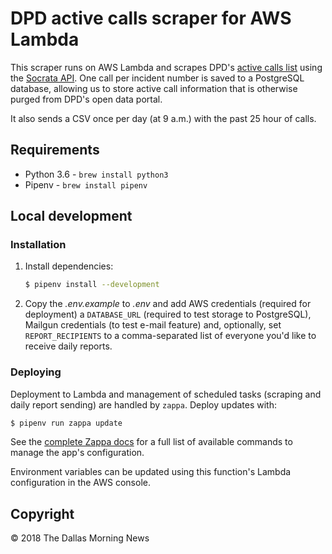 # DPD active calls scraper for AWS Lambda

This scraper runs on AWS Lambda and scrapes DPD's [active calls list](https://www.dallasopendata.com/Police/Dallas-Police-Active-Calls/9fxf-t2tr) using the [Socrata API](https://dev.socrata.com/docs/endpoints.html). One call per incident number is saved to a PostgreSQL database, allowing us to store active call information that is otherwise purged from DPD's open data portal.

It also sends a CSV once per day (at 9 a.m.) with the past 25 hour of calls.

## Requirements

- Python 3.6 - `brew install python3`
- Pipenv - `brew install pipenv`

## Local development

### Installation

1. Install dependencies:
    ```sh
    $ pipenv install --development
    ```

2. Copy the _.env.example_ to _.env_ and add AWS credentials (required for deployment) a `DATABASE_URL` (required to test storage to PostgreSQL), Mailgun credentials (to test e-mail feature) and, optionally, set `REPORT_RECIPIENTS` to a comma-separated list of everyone you'd like to receive daily reports.

### Deploying

Deployment to Lambda and management of scheduled tasks (scraping and daily report sending) are handled by `zappa`. Deploy updates with:

```sh
$ pipenv run zappa update
```

See the [complete Zappa docs](https://github.com/Miserlou/Zappa) for a full list of available commands to manage the app's configuration.

Environment variables can be updated using this function's Lambda configuration in the AWS console.

## Copyright

&copy; 2018 The Dallas Morning News
